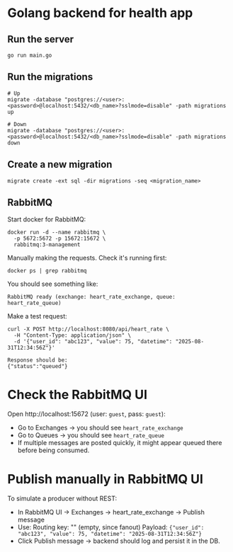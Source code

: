 # Golang backend for health app

## Run the server
```
go run main.go
```

## Run the migrations
```
# Up
migrate -database "postgres://<user>:<password>@localhost:5432/<db_name>?sslmode=disable" -path migrations up

# Down
migrate -database "postgres://<user>:<password>@localhost:5432/<db_name>?sslmode=disable" -path migrations down
```

## Create a new migration
```
migrate create -ext sql -dir migrations -seq <migration_name>
```

## RabbitMQ
Start docker for RabbitMQ:
```
docker run -d --name rabbitmq \
  -p 5672:5672 -p 15672:15672 \
  rabbitmq:3-management
```
Manually making the requests.
Check it's running first:
```
docker ps | grep rabbitmq
```

You should see something like: 
```
RabbitMQ ready (exchange: heart_rate_exchange, queue: heart_rate_queue)
```
Make a test request:
```
curl -X POST http://localhost:8080/api/heart_rate \
  -H "Content-Type: application/json" \
  -d '{"user_id": "abc123", "value": 75, "datetime": "2025-08-31T12:34:56Z"}'

Response should be:
{"status":"queued"}
```

# Check the RabbitMQ UI
Open http://localhost:15672 (user: `guest`, pass: `guest`):

 - Go to Exchanges → you should see `heart_rate_exchange`
 - Go to Queues → you should see `heart_rate_queue`
 - If multiple messages are posted quickly, it might appear queued there before being consumed.

# Publish manually in RabbitMQ UI

To simulate a producer without REST:

- In RabbitMQ UI → Exchanges → heart_rate_exchange → Publish message
- Use:
    Routing key: "" (empty, since fanout)
    Payload:
        `{"user_id": "abc123", "value": 75, "datetime": "2025-08-31T12:34:56Z"}`
- Click Publish message → backend should log and persist it in the DB.
